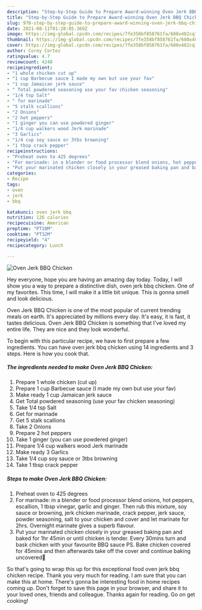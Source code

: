```yaml
---
description: "Step-by-Step Guide to Prepare Award-winning Oven Jerk BBQ Chicken"
title: "Step-by-Step Guide to Prepare Award-winning Oven Jerk BBQ Chicken"
slug: 970-step-by-step-guide-to-prepare-award-winning-oven-jerk-bbq-chicken
date: 2021-08-11T01:28:05.369Z
image: https://img-global.cpcdn.com/recipes/7fe358bf858761fa/680x482cq70/oven-jerk-bbq-chicken-recipe-main-photo.jpg
thumbnail: https://img-global.cpcdn.com/recipes/7fe358bf858761fa/680x482cq70/oven-jerk-bbq-chicken-recipe-main-photo.jpg
cover: https://img-global.cpcdn.com/recipes/7fe358bf858761fa/680x482cq70/oven-jerk-bbq-chicken-recipe-main-photo.jpg
author: Corey Cortez
ratingvalue: 4.7
reviewcount: 4248
recipeingredient:
- "1 whole chicken cut up"
- "1 cup Barbecue sauce I made my own but use your fav"
- "1 cup Jamaican jerk sauce"
- " Total powdered seasoning use your fav chicken seasoning"
- "1/4 tsp Salt"
- " for marinade"
- "5 stalk scallions"
- "2 Onions"
- "2 hot peppers"
- "1 ginger you can use powdered ginger"
- "1/4 cup walkers wood Jerk marinade"
- "3 Garlics"
- "1/4 cup soy sauce or 3tbs browning"
- "1 tbsp crack pepper"
recipeinstructions:
- "Preheat oven to 425 degrees"
- "For marinade: in a blender or food processor blend onions, hot peppers, escallion, 1 tbsp vinegar, garlic and ginger. Then rub this mixture, soy sauce or browning, jerk chicken marinade, crack pepper, jerk sauce, powder seasoning, salt to your chicken and cover and let marinate for 2hrs. Overnight marinate gives a superb flavour."
- "Put your marinated chicken closely in your greased baking pan and baked for 1hr 45min or until chicken is tender. Every 30mins turn and bask chicken with your favourite BBQ sauce PS. Bake chicken covered for 45mins and then afterwards take off the cover and continue baking uncovered🙈"
categories:
- Recipe
tags:
- oven
- jerk
- bbq

katakunci: oven jerk bbq 
nutrition: 126 calories
recipecuisine: American
preptime: "PT10M"
cooktime: "PT32M"
recipeyield: "4"
recipecategory: Lunch

---
```



![Oven Jerk BBQ Chicken](https://img-global.cpcdn.com/recipes/7fe358bf858761fa/680x482cq70/oven-jerk-bbq-chicken-recipe-main-photo.jpg)

Hey everyone, hope you are having an amazing day today. Today, I will show you a way to prepare a distinctive dish, oven jerk bbq chicken. One of my favorites. This time, I will make it a little bit unique. This is gonna smell and look delicious.



Oven Jerk BBQ Chicken is one of the most popular of current trending meals on earth. It's appreciated by millions every day. It's easy, it is fast, it tastes delicious. Oven Jerk BBQ Chicken is something that I've loved my entire life. They are nice and they look wonderful.


To begin with this particular recipe, we have to first prepare a few ingredients. You can have oven jerk bbq chicken using 14 ingredients and 3 steps. Here is how you cook that.

<!--inarticleads1-->

##### The ingredients needed to make Oven Jerk BBQ Chicken:

1. Prepare 1 whole chicken (cut up)
1. Prepare 1 cup Barbecue sauce (I made my own but use your fav)
1. Make ready 1 cup Jamaican jerk sauce
1. Get  Total powdered seasoning (use your fav chicken seasoning)
1. Take 1/4 tsp Salt
1. Get  for marinade
1. Get 5 stalk scallions
1. Take 2 Onions
1. Prepare 2 hot peppers
1. Take 1 ginger (you can use powdered ginger)
1. Prepare 1/4 cup walkers wood Jerk marinade
1. Make ready 3 Garlics
1. Take 1/4 cup soy sauce or 3tbs browning
1. Take 1 tbsp crack pepper




<!--inarticleads2-->

##### Steps to make Oven Jerk BBQ Chicken:

1. Preheat oven to 425 degrees
1. For marinade: in a blender or food processor blend onions, hot peppers, escallion, 1 tbsp vinegar, garlic and ginger. Then rub this mixture, soy sauce or browning, jerk chicken marinade, crack pepper, jerk sauce, powder seasoning, salt to your chicken and cover and let marinate for 2hrs. Overnight marinate gives a superb flavour.
1. Put your marinated chicken closely in your greased baking pan and baked for 1hr 45min or until chicken is tender. Every 30mins turn and bask chicken with your favourite BBQ sauce PS. Bake chicken covered for 45mins and then afterwards take off the cover and continue baking uncovered🙈




So that's going to wrap this up for this exceptional food oven jerk bbq chicken recipe. Thank you very much for reading. I am sure that you can make this at home. There's gonna be interesting food in home recipes coming up. Don't forget to save this page in your browser, and share it to your loved ones, friends and colleague. Thanks again for reading. Go on get cooking!
